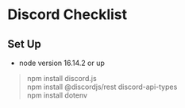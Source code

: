 # Discord Checklist 

## Set Up
- node version 16.14.2 or up

> npm install discord.js <br>
> npm install @discordjs/rest discord-api-types <br>
> npm install dotenv
